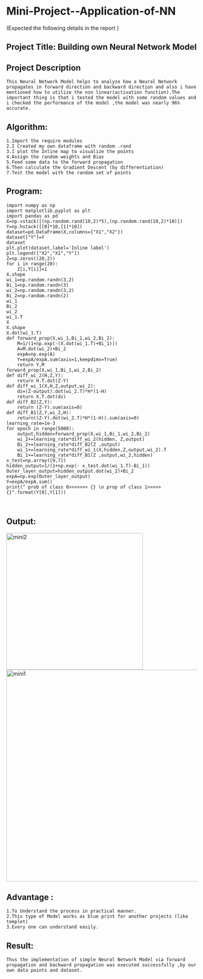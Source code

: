 # Mini-Project--Application-of-NN



(Expected the following details in the report )
## Project Title: Building own Neural Network Model
## Project Description 
```
This Neural Network Model helps to analyze how a Neural Network propagates in forward direction and backward direction and also i have mentioned how to utilize the non linear(activation function).The important thing is that i tested the model with some random values and i checked the performance of the model ,the model was nearly 96% accurate.
```
## Algorithm:
```
1.Import the require modules
2.I Created my own dataframe with random .rand
3.I plot the Inline map to visualize the points
4.Assign the random weights and Bias
5.Feed some data to the forward propagation
6.Then calculate the Gradient Descent (by differentiation)
7.Test the model with the random set of points
```
## Program:
```
import numpy as np
import matplotlib.pyplot as plt
import pandas as pd
X=np.vstack([(np.random.rand(10,2)*5),(np.random.rand(10,2)*10)])
Y=np.hstack([[0]*10,[1]*10])
dataset=pd.DataFrame(X,columns={"X1","X2"})
dataset["Y"]=Y
dataset
plt.plot(dataset,label='Inline label')
plt.legend(["X2","X1","Y"])
Z=np.zeros((20,2))
for i in range(20):
    Z[i,Y[i]]=1
X.shape
wi_1=np.random.randn(3,2)
Bi_1=np.random.randn(3)
wi_2=np.random.randn(3,2)
Bi_2=np.random.randn(2)
wi_1
Bi_2
wi_2
wi_1.T
X
X.shape
X.dot(wi_1.T)
def forward_prop(X,wi_1,Bi_1,wi_2,Bi_2):
    M=1/(1+np.exp(-(X.dot(wi_1.T)+Bi_1)))
    A=M.dot(wi_2)+Bi_2
    expA=np.exp(A)
    Y=expA/expA.sum(axis=1,keepdims=True)
    return Y,M
forward_prop(X,wi_1,Bi_1,wi_2,Bi_2)
def diff_wi_2(H,Z,Y):
    return H.T.dot(Z-Y)
def diff_wi_1(X,H,Z,output,wi_2):
    dz=(Z-output).dot(wi_2.T)*H*(1-H)
    return X.T.dot(dz)
def diff_B2(Z,Y):
    return (Z-Y).sum(axis=0)
def diff_B1(Z,Y,wi_2,H):
    return((Z-Y).dot(wi_2.T)*H*(1-H)).sum(axis=0)
learning_rate=1e-3
for epoch in range(5000):
    output,hidden=forward_prop(X,wi_1,Bi_1,wi_2,Bi_2)
    wi_2+=learning_rate*diff_wi_2(hidden, Z,output)
    Bi_2+=learning_rate*diff_B2(Z ,output)
    wi_1+=learning_rate*diff_wi_1(X,hidden,Z,output,wi_2).T
    Bi_1+=learning_rate*diff_B1(Z ,output,wi_2,hidden)
x_test=np.array([9,7])
hidden_output=1/(1+np.exp(- x_test.dot(wi_1.T)-Bi_1))
Outer_layer_output=hidden_output.dot(wi_2)+Bi_2
expA=np.exp(Outer_layer_output)
Y=expA/expA.sum()
print(" prob of class 0>>>>>>> {} \n prop of class 1>>>>> {}".format(Y[0],Y[1]))



```
## Output:

<img width="360" alt="mini2" src="https://user-images.githubusercontent.com/94525701/205900075-ad674dfe-9f06-4f25-b94d-4441b9115bb5.png">


<img width="558" alt="mini1" src="https://user-images.githubusercontent.com/94525701/205898758-23d2cd83-345b-4616-9b5d-9a3907a09317.png">

## Advantage :
```
1.To Understand the process in practical manner.
2.This type of Model works as blue print for another projects (like templet)
3.Every one can understand easily.
```
## Result:
```
Thus the implementation of simple Neural Network Model via forward propagation and backward propagation was executed successfully ,by our own data points and dataset.
```
